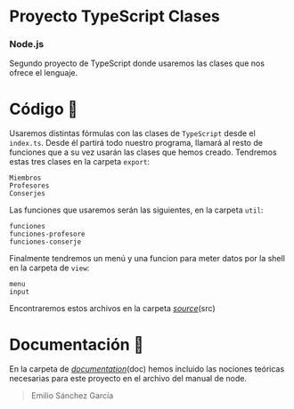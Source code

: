 # Proyecto TypeScript Clases
### Node.js

Segundo proyecto de TypeScript donde usaremos las clases que nos ofrece el lenguaje.

# Código 🔎

Usaremos distintas fórmulas con las clases de `TypeScript` desde el `index.ts`. Desde él partirá todo nuestro programa, llamará al resto de funciones que a su vez usarán las clases que hemos creado.
Tendremos estas tres clases en la carpeta `export`:
```
Miembros
Profesores
Conserjes
```

Las funciones que usaremos serán las siguientes, en la carpeta `util`:
```
funciones
funciones-profesore
funciones-conserje
```

Finalmente tendremos un menú y una funcion para meter datos por la shell en la carpeta de `view`:
```
menu
input
```

Encontraremos estos archivos en la carpeta *[source](https://github.com/SanchezGarciaEmilio/20211024_clases-typescript/tree/main/src)*(src)


# Documentación 📝

En la carpeta de *[documentation](https://github.com/SanchezGarciaEmilio/20211024_clases-typescript/tree/main/doc)*(doc) hemos incluido las nociones teóricas necesarias para este proyecto en el archivo del manual de node.



> Emilio Sánchez García
